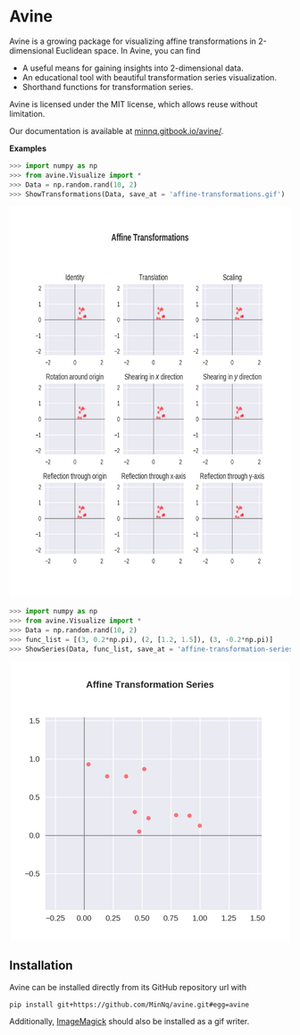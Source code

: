 # Avine

Avine is a growing package for visualizing affine transformations in 2-dimensional Euclidean space. In Avine, you can find 
- A useful means for gaining insights into 2-dimensional data.
- An educational tool with beautiful transformation series visualization.
- Shorthand functions for transformation series.

Avine is licensed under the MIT license, which allows reuse without limitation.

Our documentation is available at [minnq.gitbook.io/avine/].

**Examples**

```python
>>> import numpy as np
>>> from avine.Visualize import *
>>> Data = np.random.rand(10, 2)
>>> ShowTransformations(Data, save_at = 'affine-transformations.gif')
```

<center>
  <img src = "images/affine-transformations.gif", height = "700"></img>
</center>

```python
>>> import numpy as np
>>> from avine.Visualize import *
>>> Data = np.random.rand(10, 2)
>>> func_list = [(3, 0.2*np.pi), (2, [1.2, 1.5]), (3, -0.2*np.pi)]
>>> ShowSeries(Data, func_list, save_at = 'affine-transformation-series.gif')
```

<center>
  <img src = "images/affine-transformation-series.gif", height = "500"></img>
</center>

## Installation

Avine can be installed directly from its GitHub repository url with

```
pip install git+https://github.com/MinNq/avine.git#egg=avine
```

Additionally, [ImageMagick](https://imagemagick.org/index.php) should also be installed as a gif writer.

[minnq.gitbook.io/avine/]: https://minnq.gitbook.io/avine/
